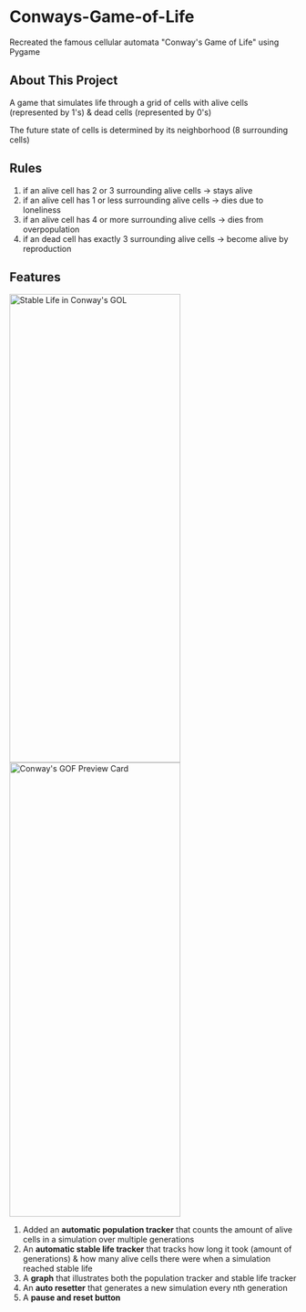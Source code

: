 # Conways-Game-of-Life

Recreated the famous cellular automata "Conway's Game of Life" using Pygame

## About This Project
A game that simulates life through a grid of cells with alive cells (represented by 1's) & dead cells (represented by 0's)

The future state of cells is determined by its neighborhood (8 surrounding cells)

## Rules
1. if an alive cell has 2 or 3 surrounding alive cells -> stays alive
2. if an alive cell has 1 or less surrounding alive cells -> dies due to loneliness
3. if an alive cell has 4 or more surrounding alive cells -> dies from overpopulation
4. if an dead cell has exactly 3 surrounding alive cells -> become alive by reproduction

## Features
<img width="300" height="821" alt="Stable Life in Conway's GOL" src="https://github.com/user-attachments/assets/eeea82f1-3867-4cb0-a0cf-a283ffa3ca7c" /> <img width="300" height="796" alt="Conway's GOF Preview Card" src="https://github.com/user-attachments/assets/e3bcdcdd-7bbd-45e8-8318-a5cc985bd7a7" />

1. Added an **automatic population tracker** that counts the amount of alive cells in a simulation over multiple generations
2. An **automatic stable life tracker** that tracks how long it took (amount of generations) & how many alive cells there were when a simulation reached stable life
3. A **graph** that illustrates both the population tracker and stable life tracker
4. An **auto resetter** that generates a new simulation every nth generation
5. A **pause and reset button**